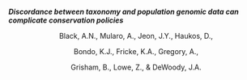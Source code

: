 
***Discordance between taxonomy and population genomic data can complicate conservation policies***
<p align="center">
Black, A.N., Mularo, A., Jeon, J.Y., Haukos, D.,
<p align="center">
Bondo, K.J., Fricke, K.A., Gregory, A.,
<p align="center">
Grisham, B., Lowe, Z., & DeWoody, J.A.
</p>
